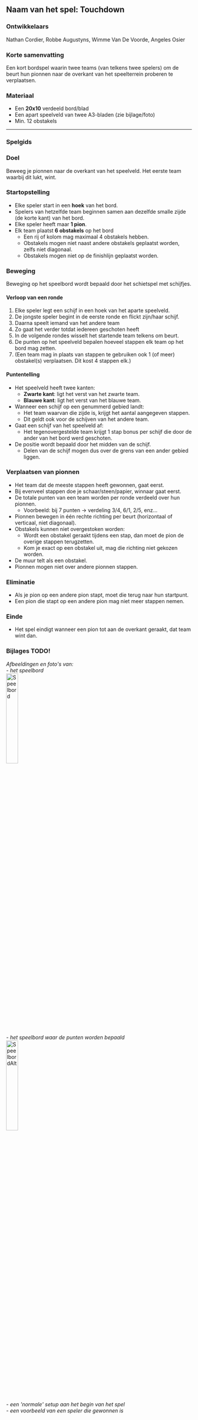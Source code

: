 ## Naam van het spel: Touchdown

### Ontwikkelaars

Nathan Cordier, Robbe Augustyns, Wimme Van De Voorde, Angeles Osier

### Korte samenvatting
Een kort bordspel waarin twee teams (van telkens twee spelers) om de beurt hun pionnen naar de overkant van het speelterrein proberen te verplaatsen.  

### Materiaal

* Een **20x10** verdeeld bord/blad
* Een apart speelveld van twee A3-bladen (zie bijlage/foto)
* Min. 12 obstakels

---

### Spelgids

### Doel
Beweeg je pionnen naar de overkant van het speelveld. Het eerste team waarbij dit lukt, wint.

### Startopstelling
* Elke speler start in een **hoek** van het bord.
* Spelers van hetzelfde team beginnen samen aan dezelfde smalle zijde (de korte kant) van het bord. 
* Elke speler heeft maar **1 pion**.
* Elk team plaatst **6 obstakels** op het bord
  * Een rij of kolom mag maximaal 4 obstakels hebben.
  * Obstakels mogen niet naast andere obstakels geplaatst worden, zelfs niet diagonaal.
  * Obstakels mogen niet op de finishlijn geplaatst worden.

### Beweging

Beweging op het speelbord wordt bepaald door het schietspel met schijfjes.

#### Verloop van een ronde
1. Elke speler legt een schijf in een hoek van het aparte speelveld.  
2. De jongste speler begint in de eerste ronde en flickt zijn/haar schijf.  
3. Daarna speelt iemand van het andere team  
4. Zo gaat het verder totdat iedereen geschoten heeft  
5. In de volgende rondes wisselt het startende team telkens om beurt.  
6. De punten op het speelveld bepalen hoeveel stappen elk team op het bord mag zetten.
7. (Een team mag in plaats van stappen te gebruiken ook 1 (of meer) obstakel(s) verplaatsen. Dit kost 4 stappen elk.)

#### Puntentelling
* Het speelveld heeft twee kanten:  
  * **Zwarte kant**: ligt het verst van het zwarte team.  
  * **Blauwe kant**: ligt het verst van het blauwe team.  
* Wanneer een schijf op een genummerd gebied landt:  
  * Het team waarvan die zijde is, krijgt het aantal aangegeven stappen.  
  * Dit geldt ook voor de schijven van het andere team.  
* Gaat een schijf van het speelveld af:  
  * Het tegenovergestelde team krijgt 1 stap bonus per schijf die door de ander van het bord werd geschoten.  
* De positie wordt bepaald door het midden van de schijf.  
  * Delen van de schijf mogen dus over de grens van een ander gebied liggen.  

### Verplaatsen van pionnen
* Het team dat de meeste stappen heeft gewonnen, gaat eerst.
* Bij evenveel stappen doe je schaar/steen/papier, winnaar gaat eerst.
* De totale punten van een team worden per ronde verdeeld over hun pionnen.  
  * Voorbeeld: bij 7 punten → verdeling 3/4, 6/1, 2/5, enz...
* Pionnen bewegen in één rechte richting per beurt (horizontaal of verticaal, niet diagonaal).  
* Obstakels kunnen niet overgestoken worden:  
  * Wordt een obstakel geraakt tijdens een stap, dan moet de pion de overige stappen terugzetten.  
  * Kom je exact op een obstakel uit, mag die richting niet gekozen worden.
* De muur telt als een obstakel.
* Pionnen mogen niet over andere pionnen stappen.

### Eliminatie
* Als je pion op een andere pion stapt, moet die terug naar hun startpunt.
* Een pion die stapt op een andere pion mag niet meer stappen nemen.

### Einde
* Het spel eindigt wanneer een pion tot aan de overkant geraakt, dat team wint dan.

### Bijlages TODO!

_Afbeeldingen en foto's van:_ \
_- het speelbord_\
<img src="https://github.com/user-attachments/assets/1acd3a21-7a23-47b0-8d21-c36559536ba7" alt="Speelbord" style="width:25%; height:auto;"><br>
_- het speelbord waar de punten worden bepaald_\
<img src="https://media.discordapp.net/attachments/1417513343316656240/1420446594712731752/IMG_3499.jpg?ex=68d56d7a&is=68d41bfa&hm=ad9373a07de37ee64d045de97bdf5670e63b7b0ab3f1919f47c98f7c26a2ccb5&=&width=698&height=930" alt="SpeelbordAlt" style="width:25%; height:auto;"><br>
_- een 'normale' setup aan het begin van het spel_\
_- een voorbeeld van een speler die gewonnen is_
